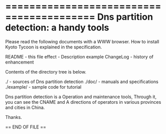 =========================================
 Dns partition detection: a handy tools
=========================================


Please read the following documents with a WWW browser.
How to install Kyoto Tycoon is explained in the specification.

  README         - this file
  effect         - Description example
  ChangeLog      - history of enhancement


Contents of the directory tree is below.

  ./             - sources of Dns partition detection
  ./doc/         - manuals and specifications
  ./example/     - sample code for tutorial


Dns partition detection is a Operation and maintenance tools,
Through it, you can see the CNAME and A directions of operators in various provinces and cities in China.

Thanks.

== END OF FILE ==
